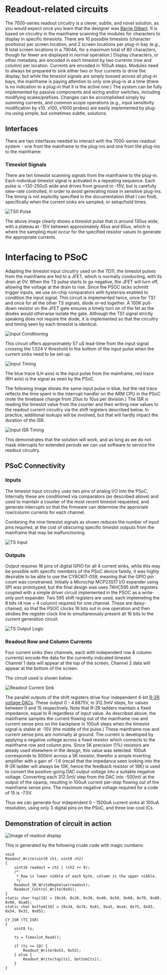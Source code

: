 # Readout-related circuits
The 7000-series readout circuitry is a clever, subtle, and novel solution, as you would expect once you learn that the designer was [Barrie Gilbert](https://w140.com/tekwiki/wiki/Barrie_Gilbert).
It is based on circuitry in the mainframe scanning the modules for characters to display in specific timeslots.
There are 10 possible timeslots (character positions) per screen location, and 2 screen locations per plug-in bay (e.g., 8 total screen locations in a 7904A, for a maximum total of 80 characters, though far fewer are displayed in normal operation.)
Display characters, or other metadata, are encoded in each timeslot by two currents (row and column) per location.
Currents are encoded in 100uA steps.
Modules need to always be prepared to sink either two or four currents to drive the display, but while the timeslot signals are simply bussed across all plug-in bays, the mainframe is paying attention to only one plug-in at a time (there is no indication to a plug-in that it is the active one.)
The system can be fully implemented by passive components and wiring and/or switches, including modifying scales/prefixes. Changes can be accomplished simply by summing currents, and common scope operations (e.g., input sensitivity modification by x10, x100, x1000 probes) are easily implemented by plug-ins using simple, but sometimes subtle, solutions.

## Interfaces
There are two interfaces needed to interact with the 7000-series readout system - one from the mainframe to the plug-ins and one from the plug-ins to the mainframe:

### Timeslot Signals

There are ten timeslot scanning signals from the mainframe to the plug-in.
Each individual timeslot signal is activated in a repeating sequence.
Each pulse is ~130-250uS wide and drives from ground to -15V, but is carefully slew-rate controlled, in order to avoid generating noise in sensitive plug-ins.
The timing is not explicitly specified in the documentation (that I can find), specifically when the current sinks are sampled, or setup/hold times.

![TS0 Pulse](/Images/Tek7K-TS0-202107301946.png)

The above image clearly shows a timeslot pulse that is around 130us wide, with a plateau at -15V between approximately 45us and 65us, which is where the sampling must occur for the specified resistor values to generate the appropriate currents.

# Interfacing to PSoC

Adapting the timeslot input circuitry used on the 7D11, the timeslot pulses from the mainframe are fed to a JFET, which is normally conducting, with its drain at 0V. When the TS pulse starts to go negative, the JFET will turn off, allowing the voltage at the drain to rise. Since the PSOC lacks schmitt trigger inputs, we use on-chip comparators with hysterisis enabled to condition the input signal. This circuit is implemented twice, once for TS1 and once for all the other TS signals, diode or-ed together. A 100K pull-down resistor on the JFET gate ensures a timely turn on of the fet as the diodes would otherwise isolate the gate. Although the TS1 signal strictly speaking does not require the diode, it is implemented so that the circuitry and timing seen by each timeslot is identical.

![Input Conditioning](/Images/TS_Pulse_Input_Detail_20230703.png)

This circuit offers approximately 57 uS lead-time from the input signal crossing the 1.024 V threshold to the bottom of the input pulse when the current sinks need to be set-up.

![Input Timing](/Images/TS_Pulse_Inputs_20230703.png)

The blue trace (LH axis) is the input pulse from the mainframe, red trace (RH axis) is the signal as seen by the PSoC.

The following image shows the same input pulse in blue, but the red trace reflects the time spent in the interrupt handler on the ARM CPU in the PSoC (note the timebase change from 20us to 10us per division.) The ISR is reading the timeslot value from the counter and then writing new values to the readout current circuitry via the shift registers described below. In practice, additional lookups will be involved, but that will hardly impact the duration of the ISR.

![Input ISR Timing](/Images/TS_Pulse_Input_ISR_Timing_20230703.png)

This demonstrates that the solution will work, and as long as we do not mask interrupts for extended periods we can use software to service the readout circuitry.

## PSoC Connectivity

### Inputs

The timeslot input circuitry uses two pins of analog I/O into the PSoC.
Internally these are conditioned via comparators (as described above) and used to maintain a counter of the most recent timeslot requested, and generate interrupts so that the firmware can determine the approriate row/column currents for each channel.

Combining the nine timeslot signals as shown reduces the number of input pins required, at the cost of obscuring specific timeslot outputs from the mainframe that may be malfunctioning.

![TS Input](/Images/Readout_input_20230703.png)

### Outputs

Output requires 16 pins of digital GPIO for all 4 current sinks, while this may be possible with specific members of the PSoC device family, it was highly desirable to be able to use the CY8CKIT-059, meaning that the GPIO pin count was constrained. Initially a Microchip MCP23S17 I/O expander using SPI was prototyped, but the final design was uses 74HC595 shift registers coupled with a simple driver circuit implemented in the PSOC as a write-only port expander. Two 595 shift registers are used, each implemeting the 8 bits (4 row + 4 column) required for one channel. These are daisy-chained, so that the PSOC clocks 16 bits out in one operation and then strobes the register clock line to simultaneously present all 16 bits to the current generation circuit.

![TS Output Logic](/Images/Readout_output_20230703.png)

### Readout Row and Column Currents
Four current sinks (two channels, each with independent row & column currents)  encode the data for the currently indicated timeslot.  
Channel 1 data will appear at the top of the screen, Channel 2 data will appear at the bottom of the screen.

The circuit used is shown below:

![Readout Current Sink](/Images/Readout_V4_Extract.png)

The parallel outputs of the shift registers drive four independent 4-bit [R-2R voltage DACs](https://en.wikipedia.org/wiki/Resistor_ladder#R%E2%80%932R_resistor_ladder_network_(digital_to_analog_conversion)). These output 0 - 4.6875V, in 312.5mV steps, for values between 0 and 15 respectively. Note that R-2R ladders maintain a fixed impedance, equal to R regardless of input value.
As described above, the mainframe samples the current flowing out of the mainframe row and current sense pins on the backplane in 100uA steps when the timeslot signal is stable at -15V (the middle of the pulse.)
These mainframe row and current sense pins are nominally at ground.
The current is developed by applying a negative voltage across a fixed resistor which connects to the mainframe row and column pins. Since 5K precision (1%) resistors are aleady used elsewhere in the design, this value was selected.
100uA corresponds to 500mV across a 5K resistor, therefor a simple inverting amplifier with a gain of -1.6 (recall that the impedance seen looking into the R-2R ladder will always be 10K, hence the feedback resistor of 16K) is used to convert the positive-going DAC output voltage into a suitable negative voltage. Converting each 312.5mV step from the DAC into -500mV at the output of the opamp, resulting in 100uA current per-step flowing out of the mainframe sense pins. The maximum negative voltage required for a code of 15 is -7.5V.

Thus we can generate four independent 0 - 1500uA current sinks at 100uA resolution, using only 3 digital pins on the PSoC, and three low-cost ICs.

## Demonstration of circuit in action
![Image of readout display](/Images/Readout_Example_20230703.jpg)

This is generated by the following crude code with magic numbers:

```
void
Readout_Write(uint8 ch1, uint8 ch2)
{
    uint16 readout = ch1 | (ch2 << 8);
    /*
     * Row is lower nibble of each byte, column is the upper nibble.
     */
    Readout_SR_WriteRegValue(readout);
    Readout_Control_Write(0x01);
}
static char top[10] = {0x10, 0x20, 0x30, 0x40, 0x50, 0x60, 0x70, 0x80, 0x90, 0xa0};
static char bottom[10] = {0x34, 0x74, 0x81, 0xa5, 0xa4, 0x75, 0x83, 0x54, 0x31, 0x85};

CY_ISR (TS_ISR)
{
    uint8 ts;
    
    ts = Timeslot_Read();
    
    if (ts >= 10) {
        Readout_Write(0x53, 0x53);
    } else {
        Readout_Write(top[ts], bottom[ts]);
    }
}
```
